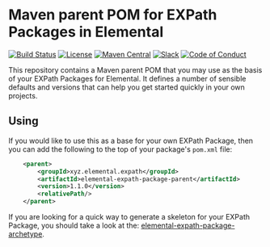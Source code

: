# Maven parent POM for EXPath Packages in Elemental

[![Build Status](https://dl.circleci.com/status-badge/img/gh/evolvedbinary/elemental-expath-package-parent/tree/main.svg?style=svg)](https://dl.circleci.com/status-badge/redirect/gh/evolvedbinary/elemental-expath-package-parent/tree/main)
[![License](https://img.shields.io/badge/license-Apache%202.0-blue.svg)](https://opensource.org/license/apache-2-0)
[![Maven Central](https://img.shields.io/maven-central/v/xyz.elemental.expath/elemental-expath-package-parent?logo=apachemaven&label=maven+central&color=green)](https://central.sonatype.com/search?namespace=xyz.elemental.expath)
[![Slack](https://img.shields.io/badge/elemental-slack-56b6f8.svg?logo=slack)](https://join.slack.com/t/elemental-xyz/shared_invite/zt-34r53san4-fzHCV0vDT9lYSMChUdn3cQ)
[![Code of Conduct](https://img.shields.io/badge/code%20of%20conduct-contributor%20covenant-5e0d73.svg?logo=contributorcovenant)](https://www.contributor-covenant.org/version/2/1/code_of_conduct.html)

This repository contains a Maven parent POM that you may use as the basis of your EXPath Packages for Elemental.
It defines a number of sensible defaults and versions that can help you get started quickly in your own projects.

## Using
If you would like to use this as a base for your own EXPath Package, then you can add the following to the top of your package's `pom.xml` file:

```xml
    <parent>
        <groupId>xyz.elemental.expath</groupId>
        <artifactId>elemental-expath-package-parent</artifactId>
        <version>1.1.0</version>
        <relativePath/>
    </parent>
```

If you are looking for a quick way to generate a skeleton for your EXPath Package, you should take a look at the: [elemental-expath-package-archetype](https://github.com/evolvedbinary/elemental-expath-package-archetype).
